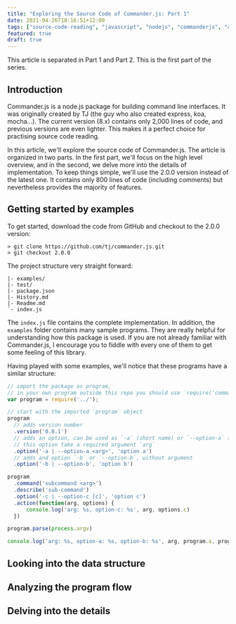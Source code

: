 ```yaml
---
title: "Exploring the Source Code of Commander.js: Part 1"
date: 2021-04-26T18:16:51+12:00
tags: ["source-code-reading", "javascript", "nodejs", "commanderjs", "cli"]
featured: true
draft: true
---
```


This article is separated in Part 1 and Part 2. This is the first part of the series.

## Introduction

Commander.js is a node.js package for building command line interfaces. It was originally created by TJ (the guy who also created express, koa, mocha...). The current version (8.x) contains only 2,000 lines of code, and previous versions are even lighter. This makes it a perfect choice for practising source code reading.

In this article, we'll explore the source code of Commander.js. The article is organized in two parts. In the first part, we'll focus on the high level overview, and in the second, we delve more into the details of implementation. To keep things simple, we'll use the 2.0.0 version instead of the latest one. It contains only 800 lines of code (including comments) but nevertheless provides the majority of features.

## Getting started by examples

To get started, download the code from GitHub and checkout to the 2.0.0 version:

```shell
> git clone https://github.com/tj/commander.js.git
> git checkout 2.0.0
```

The project structure very straight forward:
```
|- examples/
|- test/
|- package.json
|- History.md
|- Readme.md
`- index.js
```

The `index.js` file contains the complete implementation. In addition, the `examples` folder contains many sample programs. They are really helpful for understanding how this package is used. If you are not already familiar with Commander.js, I encourage you to fiddle with every one of them to get some feeling of this library.

Having played with some examples, we'll notice that these programs have a similar structure:

```javascript
// import the package as program,
// in your own program outside this repo you should use `require('commander')`
var program = require('../');

// start with the imported `program` object
program
  // adds version number
  .version('0.0.1')    
  // adds an option, can be used as `-a` (short name) or `--option-a` (long name)
  // this option take a required argument `arg`
  .option('-a | --option-a <arg>', 'option a')
  // adds and option `-b` or `--option-b`, without argument
  .option('-b | --option-b', 'option b')  

program
  .command('subcommand <arg>')     
  .describe('sub-command')       
  .option('-c | --option-c [c]', 'option c')  
  .action(function(arg, options) {  
      console.log('arg: %s, option-c: %s', arg, options.c)
  })

program.parse(process.argv)  

console.log('arg: %s, option-a: %s, option-b: %s', arg, program.a, program.b) 
```


## Looking into the data structure


## Analyzing the program flow



## Delving into the details


